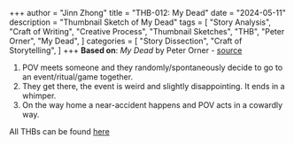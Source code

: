 +++
author = "Jinn Zhong"
title = "THB-012: My Dead"
date = "2024-05-11"
description = "Thumbnail Sketch of My Dead"
tags = [
    "Story Analysis",
    "Craft of Writing",
    "Creative Process",
    "Thumbnail Sketches",
    "THB",
    "Peter Orner",
    "My Dead",
]
categories = [
    "Story Dissection",
    "Craft of Storytelling",
]
+++
**Based on**: _My Dead_ by Peter Orner - [source](https://www.newyorker.com/books/flash-fiction/my-dead)

1. POV meets someone and they randomly/spontaneously decide to go to an event/ritual/game together.
2. They get there, the event is weird and slightly disappointing. It ends in a whimper.
3. On the way home a near-accident happens and POV acts in a cowardly way.

All THBs can be found [here](https://journal.jinnzhong.com/tags/thb/)
